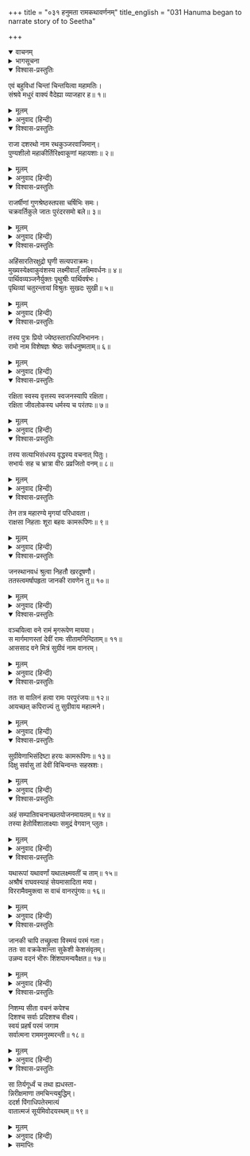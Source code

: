 +++
title = "०३१ हनुमता रामकथावर्णनम्"
title_english = "031 Hanuma began to narrate story of to Seetha"

+++
<details open><summary>वाचनम्</summary>

<div class="audioEmbed"  caption="श्रीराम-हरिसीताराममूर्ति-घनपाठिभ्यां वचनम्" src="https://archive.org/download/Ramayana-recitation-Sriram-harisItArAmamUrti-Ghanapaati-v2/Kanda_5/Kanda_5_SK-031-Hanuma_began_to_narrate_story_of_to_Seetha.mp3"></div>
</details>



<details><summary>भागसूचना</summary>

31. हनुमान् जी का सीताको सुनानेके लिये श्रीराम-कथाका वर्णन करना
</details>

<details open><summary>विश्वास-प्रस्तुतिः</summary>

एवं बहुविधां चिन्तां चिन्तयित्वा महामतिः।  
संश्रवे मधुरं वाक्यं वैदेह्या व्याजहार ह॥ १॥
</details>

<details><summary>मूलम्</summary>

एवं बहुविधां चिन्तां चिन्तयित्वा महामतिः।  
संश्रवे मधुरं वाक्यं वैदेह्या व्याजहार ह॥ १॥
</details>

<details><summary>अनुवाद (हिन्दी)</summary>

इस प्रकार बहुत-सी बातें सोच-विचारकर महामति हनुमान् जी ने सीताको सुनाते हुए मधुर वाणीमें इस तरह कहना आरम्भ किया—॥ १॥
</details>

<details open><summary>विश्वास-प्रस्तुतिः</summary>

राजा दशरथो नाम रथकुञ्जरवाजिमान्।  
पुण्यशीलो महाकीर्तिरिक्ष्वाकूणां महायशाः॥ २॥
</details>

<details><summary>मूलम्</summary>

राजा दशरथो नाम रथकुञ्जरवाजिमान्।  
पुण्यशीलो महाकीर्तिरिक्ष्वाकूणां महायशाः॥ २॥
</details>

<details><summary>अनुवाद (हिन्दी)</summary>

‘इक्ष्वाकुवंशमें राजा दशरथ नामसे प्रसिद्ध एक पुण्यात्मा राजा हो गये हैं। वे अत्यन्त कीर्तिमान् और महान् यशस्वी थे। उनके यहाँ रथ, हाथी और घोड़े बहुत अधिक थे॥ २॥
</details>

<details open><summary>विश्वास-प्रस्तुतिः</summary>

राजर्षीणां गुणश्रेष्ठस्तपसा चर्षिभिः समः।  
चक्रवर्तिकुले जातः पुरंदरसमो बले॥ ३॥
</details>

<details><summary>मूलम्</summary>

राजर्षीणां गुणश्रेष्ठस्तपसा चर्षिभिः समः।  
चक्रवर्तिकुले जातः पुरंदरसमो बले॥ ३॥
</details>

<details><summary>अनुवाद (हिन्दी)</summary>

‘उन श्रेष्ठ नरेशमें राजर्षियोंके समान गुण थे। तपस्यामें भी वे ऋषियोंकी समानता करते थे। उनका जन्म चक्रवर्ती नरेशोंके कुलमें हुआ था। वे देवराज इन्द्रके समान बलवान् थे॥ ३॥
</details>

<details open><summary>विश्वास-प्रस्तुतिः</summary>

अहिंसारतिरक्षुद्रो घृणी सत्यपराक्रमः।  
मुख्यस्येक्ष्वाकुवंशस्य लक्ष्मीवाल्ँ लक्ष्मिवर्धनः॥ ४॥  
पार्थिवव्यञ्जनैर्युक्तः पृथुश्रीः पार्थिवर्षभः।  
पृथिव्यां चतुरन्तायां विश्रुतः सुखदः सुखी॥ ५॥
</details>

<details><summary>मूलम्</summary>

अहिंसारतिरक्षुद्रो घृणी सत्यपराक्रमः।  
मुख्यस्येक्ष्वाकुवंशस्य लक्ष्मीवाल्ँ लक्ष्मिवर्धनः॥ ४॥  
पार्थिवव्यञ्जनैर्युक्तः पृथुश्रीः पार्थिवर्षभः।  
पृथिव्यां चतुरन्तायां विश्रुतः सुखदः सुखी॥ ५॥
</details>

<details><summary>अनुवाद (हिन्दी)</summary>

‘उनके मनमें अहिंसा-धर्मके प्रति बड़ा अनुराग था। उनमें क्षुद्रताका नाम नहीं था। वे दयालु, सत्य-पराक्रमी और श्रेष्ठ इक्ष्वाकुवंशकी शोभा बढ़ानेवाले थे। वे लक्ष्मीवान् नरेश राजोचित लक्षणोंसे युक्त, परिपुष्ट शोभासे सम्पन्न और भूपालोंमें श्रेष्ठ थे। चारों समुद्र जिसकी सीमा हैं, उस सम्पूर्ण भूमण्डलमें सब ओर उनकी बड़ी ख्याति थी। वे स्वयं तो सुखी थे ही। दूसरोंको भी सुख देनेवाले थे॥ ४-५॥
</details>

<details open><summary>विश्वास-प्रस्तुतिः</summary>

तस्य पुत्रः प्रियो ज्येष्ठस्ताराधिपनिभाननः।  
रामो नाम विशेषज्ञः श्रेष्ठः सर्वधनुष्मताम्॥ ६॥
</details>

<details><summary>मूलम्</summary>

तस्य पुत्रः प्रियो ज्येष्ठस्ताराधिपनिभाननः।  
रामो नाम विशेषज्ञः श्रेष्ठः सर्वधनुष्मताम्॥ ६॥
</details>

<details><summary>अनुवाद (हिन्दी)</summary>

‘उनके ज्येष्ठ पुत्र श्रीराम-नामसे प्रसिद्ध हैं। वे पिताके लाड़ले, चन्द्रमाके समान मनोहर मुखवाले, सम्पूर्ण धनुर्धारियोंमें श्रेष्ठ और शस्त्र-विद्याके विशेषज्ञ हैं॥ ६॥
</details>

<details open><summary>विश्वास-प्रस्तुतिः</summary>

रक्षिता स्वस्य वृत्तस्य स्वजनस्यापि रक्षिता।  
रक्षिता जीवलोकस्य धर्मस्य च परंतपः॥ ७॥
</details>

<details><summary>मूलम्</summary>

रक्षिता स्वस्य वृत्तस्य स्वजनस्यापि रक्षिता।  
रक्षिता जीवलोकस्य धर्मस्य च परंतपः॥ ७॥
</details>

<details><summary>अनुवाद (हिन्दी)</summary>

‘शत्रुओंको संताप देनेवाले श्रीराम अपने सदाचारके, स्वजनोंके, इस जीव-जगत् के तथा धर्मके भी रक्षक हैं॥ ७॥
</details>

<details open><summary>विश्वास-प्रस्तुतिः</summary>

तस्य सत्याभिसंधस्य वृद्धस्य वचनात् पितुः।  
सभार्यः सह च भ्रात्रा वीरः प्रव्रजितो वनम्॥ ८॥
</details>

<details><summary>मूलम्</summary>

तस्य सत्याभिसंधस्य वृद्धस्य वचनात् पितुः।  
सभार्यः सह च भ्रात्रा वीरः प्रव्रजितो वनम्॥ ८॥
</details>

<details><summary>अनुवाद (हिन्दी)</summary>

‘उनके बूढ़े पिता महाराज दशरथ बड़े सत्यप्रतिज्ञ थे। उनकी आज्ञासे वीर श्रीरघुनाथजी अपनी पत्नी और भाई लक्ष्मणके साथ वनमें चले आये॥ ८॥
</details>

<details open><summary>विश्वास-प्रस्तुतिः</summary>

तेन तत्र महारण्ये मृगयां परिधावता।  
राक्षसा निहताः शूरा बहवः कामरूपिणः॥ ९॥
</details>

<details><summary>मूलम्</summary>

तेन तत्र महारण्ये मृगयां परिधावता।  
राक्षसा निहताः शूरा बहवः कामरूपिणः॥ ९॥
</details>

<details><summary>अनुवाद (हिन्दी)</summary>

‘वहाँ विशाल वनमें शिकार खेलते हुए श्रीरामने इच्छानुसार रूप धारण करनेवाले बहुत-से शूरवीर राक्षसोंका वध कर डाला॥ ९॥
</details>

<details open><summary>विश्वास-प्रस्तुतिः</summary>

जनस्थानवधं श्रुत्वा निहतौ खरदूषणौ।  
ततस्त्वमर्षापहृता जानकी रावणेन तु॥ १०॥
</details>

<details><summary>मूलम्</summary>

जनस्थानवधं श्रुत्वा निहतौ खरदूषणौ।  
ततस्त्वमर्षापहृता जानकी रावणेन तु॥ १०॥
</details>

<details><summary>अनुवाद (हिन्दी)</summary>

‘उनके द्वारा जनस्थानके विध्वंस और खर-दूषणके वधका समाचार सुनकर रावणने अमर्षवश जनकनन्दिनी सीताका अपहरण कर लिया॥ १०॥
</details>

<details open><summary>विश्वास-प्रस्तुतिः</summary>

वञ्चयित्वा वने रामं मृगरूपेण मायया।  
स मार्गमाणस्तां देवीं रामः सीतामनिन्दिताम्॥ ११॥  
आससाद वने मित्रं सुग्रीवं नाम वानरम्।
</details>

<details><summary>मूलम्</summary>

वञ्चयित्वा वने रामं मृगरूपेण मायया।  
स मार्गमाणस्तां देवीं रामः सीतामनिन्दिताम्॥ ११॥  
आससाद वने मित्रं सुग्रीवं नाम वानरम्।
</details>

<details><summary>अनुवाद (हिन्दी)</summary>

‘पहले तो उस राक्षसने मायासे मृग बने हुए मारीचके द्वारा वनमें श्रीरामचन्द्रजीको धोखा दिया और स्वयं जानकीजीको हर ले गया। भगवान् श्रीराम परम साध्वी सीतादेवीकी खोज करते हुए मतंग-वनमें आकर सुग्रीव नामक वानरसे मिले और उनके साथ उन्होंने मैत्री स्थापित कर ली॥ ११ १/२॥
</details>

<details open><summary>विश्वास-प्रस्तुतिः</summary>

ततः स वालिनं हत्वा रामः परपुरंजयः॥ १२॥  
आयच्छत् कपिराज्यं तु सुग्रीवाय महात्मने।
</details>

<details><summary>मूलम्</summary>

ततः स वालिनं हत्वा रामः परपुरंजयः॥ १२॥  
आयच्छत् कपिराज्यं तु सुग्रीवाय महात्मने।
</details>

<details><summary>अनुवाद (हिन्दी)</summary>

‘तदनन्तर शत्रु-नगरीपर विजय पानेवाले श्रीरामने वालीका वध करके वानरोंका राज्य महात्मा सुग्रीवको दे दिया॥ १२ १/२॥
</details>

<details open><summary>विश्वास-प्रस्तुतिः</summary>

सुग्रीवेणाभिसंदिष्टा हरयः कामरूपिणः॥ १३॥  
दिक्षु सर्वासु तां देवीं विचिन्वन्तः सहस्रशः।
</details>

<details><summary>मूलम्</summary>

सुग्रीवेणाभिसंदिष्टा हरयः कामरूपिणः॥ १३॥  
दिक्षु सर्वासु तां देवीं विचिन्वन्तः सहस्रशः।
</details>

<details><summary>अनुवाद (हिन्दी)</summary>

‘तत्पश्चात् वानरराज सुग्रीवकी आज्ञासे इच्छानुसार रूप धारण करनेवाले हजारों वानर सीतादेवीका पता लगानेके लिये सम्पूर्ण दिशाओंमें निकले हैं॥ १३ १/२॥
</details>

<details open><summary>विश्वास-प्रस्तुतिः</summary>

अहं सम्पातिवचनाच्छतयोजनमायतम्॥ १४॥  
तस्या हेतोर्विशालाक्ष्याः समुद्रं वेगवान् प्लुतः।
</details>

<details><summary>मूलम्</summary>

अहं सम्पातिवचनाच्छतयोजनमायतम्॥ १४॥  
तस्या हेतोर्विशालाक्ष्याः समुद्रं वेगवान् प्लुतः।
</details>

<details><summary>अनुवाद (हिन्दी)</summary>

‘उन्हींमेंसे एक मैं भी हूँ। मैं सम्पातिके कहनेसे विशाललोचना विदेहनन्दिनीकी खोजके लिये सौ योजन विस्तृत समुद्रको वेगपूर्वक लाँघकर यहाँ आया हूँ॥ १४ १/२॥
</details>

<details open><summary>विश्वास-प्रस्तुतिः</summary>

यथारूपां यथावर्णां यथालक्ष्मवतीं च ताम्॥ १५॥  
अश्रौषं राघवस्याहं सेयमासादिता मया।  
विररामैवमुक्त्वा स वाचं वानरपुंगवः॥ १६॥
</details>

<details><summary>मूलम्</summary>

यथारूपां यथावर्णां यथालक्ष्मवतीं च ताम्॥ १५॥  
अश्रौषं राघवस्याहं सेयमासादिता मया।  
विररामैवमुक्त्वा स वाचं वानरपुंगवः॥ १६॥
</details>

<details><summary>अनुवाद (हिन्दी)</summary>

‘मैंने श्रीरघुनाथजीके मुखसे जानकीजीका जैसा रूप, जैसा रंग तथा जैसे लक्षण सुने थे, उनके अनुरूप ही इन्हें पाया है।’ इतना ही कहकर वानरशिरोमणि हनुमान् जी चुप हो गये॥ १५-१६॥
</details>

<details open><summary>विश्वास-प्रस्तुतिः</summary>

जानकी चापि तच्छ्रुत्वा विस्मयं परमं गता।  
ततः सा वक्रकेशान्ता सुकेशी केशसंवृतम्।  
उन्नम्य वदनं भीरुः शिंशपामन्ववैक्षत॥ १७॥
</details>

<details><summary>मूलम्</summary>

जानकी चापि तच्छ्रुत्वा विस्मयं परमं गता।  
ततः सा वक्रकेशान्ता सुकेशी केशसंवृतम्।  
उन्नम्य वदनं भीरुः शिंशपामन्ववैक्षत॥ १७॥
</details>

<details><summary>अनुवाद (हिन्दी)</summary>

उनकी बातें सुनकर जनकनन्दिनी सीताको बड़ा विस्मय हुआ। उनके केश घुँघराले और बड़े ही सुन्दर थे। भीरु सीताने केशोंसे ढके हुए अपने मुँहको ऊपर उठाकर उस अशोक-वृक्षकी ओर देखा॥ १७॥
</details>

<details open><summary>विश्वास-प्रस्तुतिः</summary>

निशम्य सीता वचनं कपेश्च  
दिशश्च सर्वाः प्रदिशश्च वीक्ष्य।  
स्वयं प्रहर्षं परमं जगाम  
सर्वात्मना राममनुस्मरन्ती॥ १८॥
</details>

<details><summary>मूलम्</summary>

निशम्य सीता वचनं कपेश्च  
दिशश्च सर्वाः प्रदिशश्च वीक्ष्य।  
स्वयं प्रहर्षं परमं जगाम  
सर्वात्मना राममनुस्मरन्ती॥ १८॥
</details>

<details><summary>अनुवाद (हिन्दी)</summary>

कपिके वचन सुनकर सीताको बड़ी प्रसन्नता हुई। वे सम्पूर्ण वृत्तियोंसे भगवान् श्रीरामका स्मरण करती हुई समस्त दिशाओंमें दृष्टि दौड़ाने लगीं॥ १८॥
</details>

<details open><summary>विश्वास-प्रस्तुतिः</summary>

सा तिर्यगूर्ध्वं च तथा ह्यधस्ता-  
न्निरीक्षमाणा तमचिन्त्यबुद्धिम्।  
ददर्श पिंगाधिपतेरमात्यं  
वातात्मजं सूर्यमिवोदयस्थम्॥ १९॥
</details>

<details><summary>मूलम्</summary>

सा तिर्यगूर्ध्वं च तथा ह्यधस्ता-  
न्निरीक्षमाणा तमचिन्त्यबुद्धिम्।  
ददर्श पिंगाधिपतेरमात्यं  
वातात्मजं सूर्यमिवोदयस्थम्॥ १९॥
</details>

<details><summary>अनुवाद (हिन्दी)</summary>

उन्होंने ऊपर-नीचे तथा इधर-उधर दृष्टिपात करके उन अचिन्त्य बुद्धिवाले पवनपुत्र हनुमान् को, जो वानरराज सुग्रीवके मन्त्री थे, उदयाचलपर विराजमान सूर्यके समान देखा॥ १९॥
</details>

<details><summary>समाप्तिः</summary>

इत्यार्षे श्रीमद्रामायणे वाल्मीकीये आदिकाव्ये सुन्दरकाण्डे एकत्रिंशः सर्गः॥ ३१॥  
इस प्रकार श्रीवाल्मीकिनिर्मित आर्षरामायण आदिकाव्यके सुन्दरकाण्डमें इकतीसवाँ सर्ग पूरा हुआ॥ ३१॥
</details>
